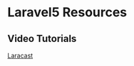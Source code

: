 # Laravel5 Resources

## Video Tutorials

[Laracast](https://laracasts.com/series/laravel-5-fundamentals/episodes/1)
